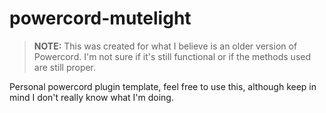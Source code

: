 # powercord-mutelight

> **NOTE:** This was created for what I believe is an older version of Powercord. I'm not sure if it's still functional or if the methods used are still proper.

Personal powercord plugin template, feel free to use this, although keep in mind I don't really know what I'm doing.
